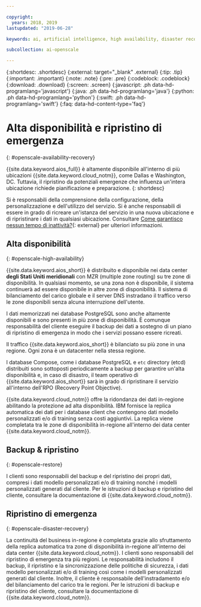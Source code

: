 ```yaml
---

copyright:
  years: 2018, 2019
lastupdated: "2019-06-28"

keywords: ai, artificial intelligence, high availability, disaster recovery, recovery, load-balancing, postgres

subcollection: ai-openscale

---
```


{:shortdesc: .shortdesc}
{:external: target="_blank" .external}
{:tip: .tip}
{:important: .important}
{:note: .note}
{:pre: .pre}
{:codeblock: .codeblock}
{:download: .download}
{:screen: .screen}
{:javascript: .ph data-hd-programlang='javascript'}
{:java: .ph data-hd-programlang='java'}
{:python: .ph data-hd-programlang='python'}
{:swift: .ph data-hd-programlang='swift'}
{:faq: data-hd-content-type='faq'}

# Alta disponibilità e ripristino di emergenza
{: #openscale-availability-recovery}

{{site.data.keyword.aios_full}} è altamente disponibile all'interno di più ubicazioni {{site.data.keyword.cloud_notm}}, come Dallas e Washington, DC. Tuttavia, il ripristino da potenziali emergenze che influenza un'intera ubicazione richiede pianificazione e preparazione.
{: shortdesc}

Si è responsabili della comprensione della configurazione, della personalizzazione e dell'utilizzo del servizio. Si è anche responsabili di essere in grado di ricreare un'istanza del servizio in una nuova ubicazione e di ripristinare i dati in qualsiasi ubicazione. Consultare [Come garantisco nessun tempo di inattività?](/docs/overview?topic=overview-zero-downtime#zero-downtime){: external} per ulteriori informazioni.

## Alta disponibilità 
{: #openscale-high-availability}

{{site.data.keyword.aios_short}} è distribuito e disponibile nei data center **degli Stati Uniti meridionali** con MZR (multiple zone routing) su tre zone di disponibilità. In qualsiasi momento, se una zona non è disponibile, il sistema continuerà ad essere disponibile in altre zone di disponibilità. Il sistema di bilanciamento del carico globale e il server DNS instradano il traffico verso le zone disponibili senza alcuna interruzione dell'utente.

I dati memorizzati nei database PostgreSQL sono anche altamente disponibili e sono presenti in più zone di disponibilità. È comunque responsabilità del cliente eseguire il backup dei dati a sostegno di un piano di ripristino di emergenza in modo che i servizi possano essere ricreati.

Il traffico {{site.data.keyword.aios_short}} è bilanciato su più zone in una regione. Ogni zona è un datacenter nella stessa regione. 

I database Compose, come i database PostgreSQL e <code>etc</code> directory (etcd) distribuiti sono sottoposti periodicamente a backup per garantire un'alta disponibilità e, in caso di disastro, il team operativo di  {{site.data.keyword.aios_short}} sarà in grado di ripristinare il servizio all'interno dell'RPO (Recovery Point Objective).
 
{{site.data.keyword.cloud_notm}} offre la ridondanza dei dati in-regione abilitando la protezione ad alta disponibilità. IBM fornisce la replica automatica dei dati per i database client che contengono dati modello personalizzati e/o di training senza costi aggiuntivi. La replica viene completata tra le zone di disponibilità in-regione all'interno dei data center {{site.data.keyword.cloud_notm}}.
 
## Backup & ripristino
{: #openscale-restore}

I clienti sono responsabili del backup e del ripristino dei propri dati, compresi i dati modello personalizzati e/o di training nonché i modelli personalizzati generati dal cliente. Per le istruzioni di backup e ripristino del cliente, consultare la documentazione di {{site.data.keyword.cloud_notm}}.
 
## Ripristino di emergenza
{: #openscale-disaster-recovery}

La continuità del business in-regione è completata grazie allo sfruttamento della replica automatica tra zone di disponibilità in-regione all'interno dei data center {{site.data.keyword.cloud_notm}}. I clienti sono responsabili del ripristino di emergenza tra più regioni. Le responsabilità includono il backup, il ripristino e la sincronizzazione delle politiche di sicurezza, i dati modello personalizzati e/o di training così come i modelli personalizzati generati dal cliente. Inoltre, il cliente è responsabile dell'instradamento e/o del bilanciamento del carico tra le regioni. Per le istruzioni di backup e ripristino del cliente, consultare la documentazione di {{site.data.keyword.cloud_notm}}.
